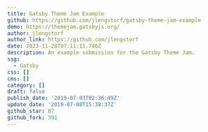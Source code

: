 ```yaml
---
title: Gatsby Theme Jam Example
github: https://github.com/jlengstorf/gatsby-theme-jam-example
demo: https://themejam.gatsbyjs.org/
author: jlengstorf
author_link: https://github.com/jlengstorf
date: 2023-11-28T07:11:11.746Z
description: An example submission for the Gatsby Theme Jam.
ssg:
  - Gatsby
css: []
cms: []
category: []
draft: false
publish_date: '2019-07-03T02:36:49Z'
update_date: '2019-07-08T15:38:37Z'
github_star: 87
github_fork: 391
---
```


